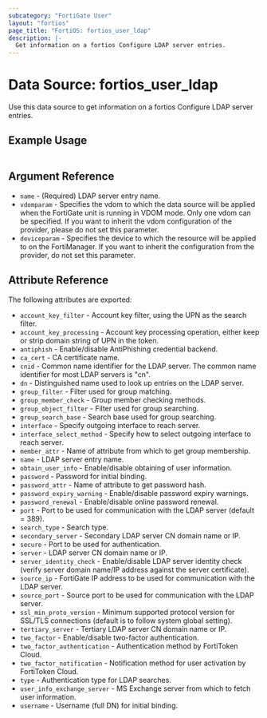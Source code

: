```yaml
---
subcategory: "FortiGate User"
layout: "fortios"
page_title: "FortiOS: fortios_user_ldap"
description: |-
  Get information on a fortios Configure LDAP server entries.
---
```


# Data Source: fortios_user_ldap
Use this data source to get information on a fortios Configure LDAP server entries.


## Example Usage

```hcl

```

## Argument Reference

* `name` - (Required) LDAP server entry name.
* `vdomparam` - Specifies the vdom to which the data source will be applied when the FortiGate unit is running in VDOM mode. Only one vdom can be specified. If you want to inherit the vdom configuration of the provider, please do not set this parameter.
* `deviceparam` - Specifies the device to which the resource will be applied to on the FortiManager. If you want to inherit the configuration from the provider, do not set this parameter.

## Attribute Reference

The following attributes are exported:

* `account_key_filter` - Account key filter, using the UPN as the search filter.
* `account_key_processing` - Account key processing operation, either keep or strip domain string of UPN in the token.
* `antiphish` - Enable/disable AntiPhishing credential backend.
* `ca_cert` - CA certificate name.
* `cnid` - Common name identifier for the LDAP server. The common name identifier for most LDAP servers is "cn".
* `dn` - Distinguished name used to look up entries on the LDAP server.
* `group_filter` - Filter used for group matching.
* `group_member_check` - Group member checking methods.
* `group_object_filter` - Filter used for group searching.
* `group_search_base` - Search base used for group searching.
* `interface` - Specify outgoing interface to reach server.
* `interface_select_method` - Specify how to select outgoing interface to reach server.
* `member_attr` - Name of attribute from which to get group membership.
* `name` - LDAP server entry name.
* `obtain_user_info` - Enable/disable obtaining of user information.
* `password` - Password for initial binding.
* `password_attr` - Name of attribute to get password hash.
* `password_expiry_warning` - Enable/disable password expiry warnings.
* `password_renewal` - Enable/disable online password renewal.
* `port` - Port to be used for communication with the LDAP server (default = 389).
* `search_type` - Search type.
* `secondary_server` - Secondary LDAP server CN domain name or IP.
* `secure` - Port to be used for authentication.
* `server` - LDAP server CN domain name or IP.
* `server_identity_check` - Enable/disable LDAP server identity check (verify server domain name/IP address against the server certificate).
* `source_ip` - FortiGate IP address to be used for communication with the LDAP server.
* `source_port` - Source port to be used for communication with the LDAP server.
* `ssl_min_proto_version` - Minimum supported protocol version for SSL/TLS connections (default is to follow system global setting).
* `tertiary_server` - Tertiary LDAP server CN domain name or IP.
* `two_factor` - Enable/disable two-factor authentication.
* `two_factor_authentication` - Authentication method by FortiToken Cloud.
* `two_factor_notification` - Notification method for user activation by FortiToken Cloud.
* `type` - Authentication type for LDAP searches.
* `user_info_exchange_server` - MS Exchange server from which to fetch user information.
* `username` - Username (full DN) for initial binding.
